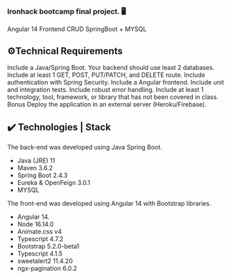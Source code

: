 
 ### Ironhack bootcamp final project. 🖥️
 Angular 14 Frontend  CRUD SpringBoot + MYSQL
 
 ## ⚙️Technical Requirements

Include a Java/Spring Boot.
Your backend should use least 2 databases.
Include at least 1 GET, POST, PUT/PATCH, and DELETE route.
Include authentication with Spring Security.
Include a Angular frontend.
Include unit and integration tests.
Include robust error handling.
Include at least 1 technology, tool, framework, or library that has not been covered in class.
Bonus
Deploy the application in an external server (Heroku/Firebase).

## ✔️ Technologies | Stack
The back-end was developed using Java Spring Boot.

- Java (JRE) 11
- Maven 3.6.2
- Spring Boot 2.4.3
- Eureka & OpenFeign 3.0.1
- MYSQL

The front-end was developed using Angular 14 with Bootstrap libraries.

- Angular 14.
- Node 16.14.0
- Animate.css v4
- Typescript 4.7.2
- Bootstrap 5.2.0-beta1
- Typescript 4.1.5
- sweetalert2 11.4.20
- ngx-pagination 6.0.2
